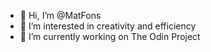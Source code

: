 - 👋 Hi, I’m @MatFons
- 👀 I’m interested in creativity and efficiency
- 🌱 I’m currently working on The Odin Project
